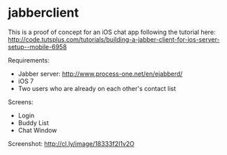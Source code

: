 jabberclient
============

This is a proof of concept for an iOS chat app following the tutorial here:
http://code.tutsplus.com/tutorials/building-a-jabber-client-for-ios-server-setup--mobile-6958

Requirements:
* Jabber server: http://www.process-one.net/en/ejabberd/
* iOS 7
* Two users who are already on each other's contact list

Screens:
* Login
* Buddy List
* Chat Window

Screenshot: http://cl.ly/image/18333f2I1v2O

